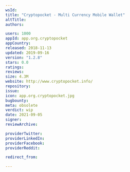 ```yaml
---
wsId: 
title: "Cryptopocket - Multi Currency Mobile Wallet"
altTitle: 
authors:

users: 1000
appId: app.org.cryptopocket
appCountry: 
released: 2018-11-13
updated: 2019-09-16
version: "1.2.8"
stars: 0.0
ratings: 
reviews: 
size: 4.3M
website: http://www.cryptopocket.info/
repository: 
issue: 
icon: app.org.cryptopocket.jpg
bugbounty: 
meta: obsolete
verdict: wip
date: 2021-09-05
signer: 
reviewArchive:

providerTwitter: 
providerLinkedIn: 
providerFacebook: 
providerReddit: 

redirect_from:

---
```


